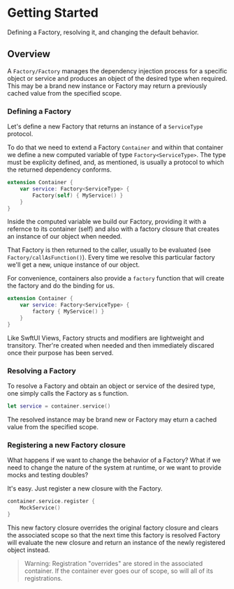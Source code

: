 #  Getting Started

Defining a Factory, resolving it, and changing the default behavior.

## Overview

A ``Factory/Factory`` manages the dependency injection process for a specific object or service and produces an object of the desired type
when required. This may be a brand new instance or Factory may return a previously cached value from the specified scope.

### Defining a Factory

Let's define a new Factory that returns an instance of a `ServiceType` protocol. 

To do that we need to extend a Factory ``Container`` and within that container we define a new computed variable of type `Factory<ServiceType>`. The type must be explicity defined, and, as mentioned, is usually a protocol to which the returned dependency conforms.

```swift
extension Container {
    var service: Factory<ServiceType> {
        Factory(self) { MyService() }
    }
}
```

Inside the computed variable we build our Factory, providing it with a refernce to its container (self) and also with a factory closure that creates an instance of our object when needed. 

That Factory is then returned to the caller, usually to be evaluated (see ``Factory/callAsFunction()``). Every time we resolve this particular factory we'll get a new, unique instance of our object.

For convenience, containers also provide a `factory` function that will create the factory and do the binding for us.

```swift
extension Container {
    var service: Factory<ServiceType> {
        factory { MyService() }
    }
}
```

Like SwftUI Views, Factory structs and modifiers are lightweight and transitory. Ther're created when needed
and then immediately discared once their purpose has been served.

### Resolving a Factory

To resolve a Factory and obtain an object or service of the desired type, one simply calls the Factory as s function. 

```swift
let service = container.service()
```

The resolved instance may be brand new or Factory may eturn a cached value from the specified scope.

### Registering a new Factory closure

What happens if we want to change the behavior of a Factory? What if we need to change the nature of the system at runtime, or we want to provide mocks and testing doubles? 

It's easy. Just register a new closure with the Factory.

```swift
container.service.register {
    MockService()
}
```

This new factory closure overrides the original factory closure and clears the associated scope so that the next time this factory is resolved Factory will evaluate the new closure and return an instance of the newly registered object instead.

> Warning: Registration "overrides" are stored in the associated container. If the container ever goes our of scope, so
will all of its registrations.
